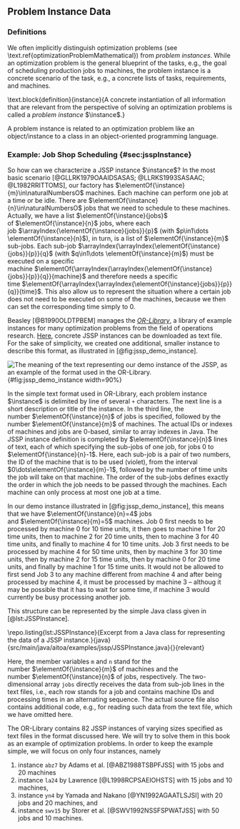 ## Problem Instance Data

### Definitions

We often implicitly distinguish optimization problems (see \text.ref{optimizationProblemMathematical}) from *problem instances*.
While an optimization problem is the general blueprint of the tasks, e.g., the goal of scheduling production jobs to machines, the problem instance is a concrete scenario of the task, e.g., a concrete lists of tasks, requirements, and machines.

\text.block{definition}{instance}{A concrete instantiation of all information that are relevant from the perspective of solving an optimization problems is called a *problem instance*&nbsp;$\instance$.}

A problem instance is related to an optimization problem like an object/instance to a class in an object-oriented programming language.

### Example: Job Shop Scheduling {#sec:jsspInstance}

So how can we characterize a JSSP instance&nbsp;$\instance$?
In the most basic scenario&nbsp;[@GLLRK1979OAAIDSASAS; @LLRKS1993SASAAC; @L1982RRITTOMS], our factory has&nbsp;$\elementOf{\instance}{m}\in\naturalNumbersO$ machines.
Each machine can perform one job at a time or be idle.
There are&nbsp;$\elementOf{\instance}{n}\in\naturalNumbersO$ jobs that we need to schedule to these machines.
Actually, we have a list&nbsp;$\elementOf{\instance}{jobs}$ of&nbsp;$\elementOf{\instance}{n}$ jobs, where each job&nbsp;$\arrayIndex{\elementOf{\instance}{jobs}}{p}$ (with $p\in1\dots \elementOf{\instance}{n}$), in turn, is a list of&nbsp;$\elementOf{\instance}{m}$ sub-jobs.
Each sub-job&nbsp;$\arrayIndex{\arrayIndex{\elementOf{\instance}{jobs}}{p}}{q}$ (with $q\in1\dots \elementOf{\instance}{m}$) must be executed on a specific machine&nbsp;$\elementOf{\arrayIndex{\arrayIndex{\elementOf{\instance}{jobs}}{p}}{q}}{machine}$ and therefore needs a specific time&nbsp;$\elementOf{\arrayIndex{\arrayIndex{\elementOf{\instance}{jobs}}{p}}{q}}{time}$.
This also allow us to represent the situation where a certain job does not need to be executed on some of the machines, because we then can set the corresponding time simply to 0.

Beasley&nbsp;[@B1990OLDTPBEM] manages the  [*OR-Library*](http://people.brunel.ac.uk/~mastjjb/jeb/orlib/jobshopinfo.html), a library of example instances for many optimization problems from the field of operations research.
[Here](http://people.brunel.ac.uk/~mastjjb/jeb/orlib/files/jobshop1.txt), concrete JSSP instances can be downloaded as text file.
For the sake of simplicity, we created one additional, smaller instance to describe this format, as illustrated in [@fig:jssp_demo_instance].

![The meaning of the text representing our demo instance of the JSSP, as an example of the format used in the OR-Library.](\relative.path{demo_instance.svgz}){#fig:jssp_demo_instance width=90%}

In the simple text format used in OR-Library, each problem instance $\instance$ is delimited by line of several `+` characters.
The next line is a short description or title of the instance.
In the third line, the number&nbsp;$\elementOf{\instance}{n}$ of jobs is specified, followed by the number&nbsp;$\elementOf{\instance}{m}$ of machines.
The actual IDs or indexes of machines and jobs are 0-based, similar to array indexes in Java.
The JSSP instance definition is completed by $\elementOf{\instance}{n}$ lines of text, each of which specifying the sub-jobs of one job, for jobs $0$ to $\elementOf{\instance}{n}-1$.
Here, each sub-job is a pair of two numbers, the ID of the machine that is to be used (violet), from the interval $0\dots\elementOf{\instance}{m}-1$, followed by the number of time units the job will take on that machine.
The order of the sub-jobs defines exactly the order in which the job needs to be passed through the machines.
Each machine can only process at most one job at a time.

In our demo instance illustrated in [@fig:jssp_demo_instance], this means that we have&nbsp;$\elementOf{\instance}{n}=4$ jobs and&nbsp;$\elementOf{\instance}{m}=5$ machines.
Job&nbsp;0 first needs to be processed by machine 0 for 10 time units, it then goes to machine 1 for 20 time units, then to machine 2 for 20 time units, then to machine 3 for 40 time units, and finally to machine 4 for 10 time units.
Job&nbsp;3 first needs to be processed by machine 4 for 50 time units, then by machine 3 for 30 time units, then by machine 2 for 15 time units, then by machine 0 for 20 time units, and finally by machine 1 for 15 time units.
It would not be allowed to first send Job&nbsp;3 to any machine different from machine 4 and after being processed by machine 4, it must be processed by machine 3 &ndash; althoug it may be possible that it has to wait for some time, if machine 3 would currently be busy processing another job.

This structure can be represented by the simple Java class given in [@lst:JSSPInstance].

\repo.listing{lst:JSSPInstance}{Excerpt from a Java class for representing the data of a JSSP instance.}{java}{src/main/java/aitoa/examples/jssp/JSSPInstance.java}{}{relevant}

Here, the member variables `m` and `n` stand for the number&nbsp;$\elementOf{\instance}{m}$ of machines and the number&nbsp;$\elementOf{\instance}{n}$ of jobs, respectively.
The two-dimensional array `jobs` directly receives the data from sub-job lines in the text files, i.e., each row stands for a job and contains machine IDs and processing times in an alternating sequence.
The actual source file also contains additional code, e.g., for reading such data from the text file, which we have omitted here.

The OR-Library contains 82 JSSP instances of varying sizes specified as text files in the format discussed here.
We will try to solve them in this book as an example of optimization problems.
In order to keep the example simple, we will focus on only four instances, namely

1. instance `abz7` by Adams et&nbsp;al.&nbsp;[@ABZ1988TSBPFJSS] with 15 jobs and 20 machines
2. instance `la24` by Lawrence&nbsp;[@L1998RCPSAEIOHSTS] with 15 jobs and 10 machines,
3. instance `yn4` by Yamada and Nakano&nbsp;[@YN1992AGAATLSJSI] with 20 jobs and 20 machines, and
4. instance `swv15` by Storer et&nbsp;al.&nbsp;[@SWV1992NSSFSPWATJSS] with 50 jobs and 10 machines.
